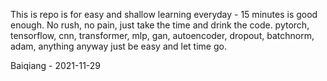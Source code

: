 This is repo is for easy and shallow learning everyday - 15 minutes is good enough.
No rush, no pain, just take the time and drink the code.
pytorch, tensorflow, cnn, transformer, mlp, gan, autoencoder, dropout, batchnorm, adam, anything anyway
just be easy and let time go.

Baiqiang - 2021-11-29
